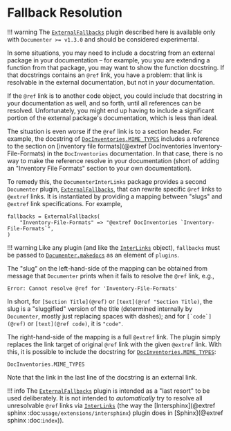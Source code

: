# Fallback Resolution

!!! warning
    The [`ExternalFallbacks`](@ref) plugin described here is available only with `Documenter >= v1.3.0` and should be considered experimental.

In some situations, you may need to include a docstring from an external package in your documentation – for example, you you are extending a function from that package, you may want to show the function docstring. If that docstrings contains an `@ref` link, you have a problem: that link is resolvable in the external documentation, but not in *your* documentation.

If the `@ref` link is to another code object, you could include that docstring in your documentation as well, and so forth, until all references can be resolved. Unfortunately, you might end up having to include a significant portion of the external package's documentation, which is less than ideal.

The situation is even worse if the `@ref` link is to a section header. For example, the docstring of [`DocInventories.MIME_TYPES`](@extref) includes a reference to the section on [inventory file formats](@extref DocInventories Inventory-File-Formats) in the `DocInventories` documentation.
In that case, there is no way to make the reference resolve in your documentation (short of adding an "Inventory File Formats" section to your own documentation).

To remedy this, the `DocumenterInterLinks` package provides a second `Documenter` plugin, [`ExternalFallbacks`](@ref), that can rewrite specific `@ref` links to `@extref` links. It is instantiated by providing a mapping between "slugs" and `@extref` link specifications. For example,

```
fallbacks = ExternalFallbacks(
    "Inventory-File-Formats" => "@extref DocInventories `Inventory-File-Formats`",
)
```

!!! warning
    Like any plugin (and like the [`InterLinks`](@ref) object), `fallbacks` must be passed to [`Documenter.makedocs`](@extref) as an element of `plugins`.

The "slug" on the left-hand-side of the mapping can be obtained from message that `Documenter` prints when it fails to resolve the `@ref` link, e.g.,

```
Error: Cannot resolve @ref for 'Inventory-File-Formats'
```

In short, for `[Section Title](@ref)` or `[text](@ref "Section Title)`, the slug is a "sluggified" version of the title (determined internally by `Documenter`, mostly just replacing spaces with dashes); and for ```[`code`](@ref)``` or `[text](@ref code)`, it is `"code"`.

The right-hand-side of the mapping is a full `@extref` link. The plugin simply replaces the link target of original `@ref` link with the given `@extref` link. With this, it is possible to include the docstring for [`DocInventories.MIME_TYPES`](@extref):


```@docs
DocInventories.MIME_TYPES
```

Note that the link in the last line of the docstring is an external link.

!!! info
    The [`ExternalFallbacks`](@ref) plugin is intended as a "last resort" to be used deliberately. It is not intended to *automatically* try to resolve all unresolvable `@ref` links via [`InterLinks`](@ref) (the way the [Intersphinx](@extref sphinx :doc:`usage/extensions/intersphinx`) plugin does in [Sphinx](@extref sphinx :doc:`index`)).
